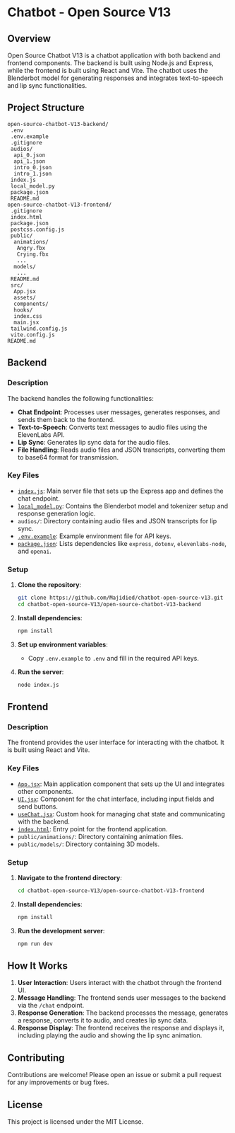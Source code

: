 # Chatbot - Open Source V13

## Overview

Open Source Chatbot V13 is a chatbot application with both backend and frontend components. The backend is built using Node.js and Express, while the frontend is built using React and Vite. The chatbot uses the Blenderbot model for generating responses and integrates text-to-speech and lip sync functionalities.

## Project Structure

```
open-source-chatbot-V13-backend/
 .env
 .env.example
 .gitignore
 audios/
  api_0.json
  api_1.json
  intro_0.json
  intro_1.json
 index.js
 local_model.py
 package.json
 README.md
open-source-chatbot-V13-frontend/
 .gitignore
 index.html
 package.json
 postcss.config.js
 public/
  animations/
   Angry.fbx
   Crying.fbx
   ...
  models/
   ...
 README.md
 src/
  App.jsx
  assets/
  components/
  hooks/
  index.css
  main.jsx
 tailwind.config.js
 vite.config.js
README.md
```

## Backend

### Description

The backend handles the following functionalities:

- **Chat Endpoint**: Processes user messages, generates responses, and sends them back to the frontend.
- **Text-to-Speech**: Converts text messages to audio files using the ElevenLabs API.
- **Lip Sync**: Generates lip sync data for the audio files.
- **File Handling**: Reads audio files and JSON transcripts, converting them to base64 format for transmission.

### Key Files

- [`index.js`](command:_github.copilot.openSymbolInFile?%5B%7B%22scheme%22%3A%22file%22%2C%22authority%22%3A%22%22%2C%22path%22%3A%22%2FC%3A%2FUsers%2Fdell%2FDesktop%2FOpen%20Source%20Project%2Fopen-source-chatbot-V13%2Fopen-source-chatbot-V13-backend%2Findex.js%22%2C%22query%22%3A%22%22%2C%22fragment%22%3A%22%22%7D%2C%22index.js%22%2C%2272bbba21-a7d6-40e9-9ecd-613ead0dbaf8%22%5D "c:\Users\dell\Desktop\Open Source Project\open-source-chatbot-V13\open-source-chatbot-V13-backend\index.js"): Main server file that sets up the Express app and defines the chat endpoint.
- [`local_model.py`](command:_github.copilot.openSymbolInFile?%5B%7B%22scheme%22%3A%22file%22%2C%22authority%22%3A%22%22%2C%22path%22%3A%22%2FC%3A%2FUsers%2Fdell%2FDesktop%2FOpen%20Source%20Project%2Fopen-source-chatbot-V13%2Fopen-source-chatbot-V13-backend%2Flocal_model.py%22%2C%22query%22%3A%22%22%2C%22fragment%22%3A%22%22%7D%2C%22local_model.py%22%2C%2272bbba21-a7d6-40e9-9ecd-613ead0dbaf8%22%5D "c:\Users\dell\Desktop\Open Source Project\open-source-chatbot-V13\open-source-chatbot-V13-backend\local_model.py"): Contains the Blenderbot model and tokenizer setup and response generation logic.
- `audios/`: Directory containing audio files and JSON transcripts for lip sync.
- [`.env.example`](command:_github.copilot.openSymbolInFile?%5B%7B%22scheme%22%3A%22file%22%2C%22authority%22%3A%22%22%2C%22path%22%3A%22%2FC%3A%2FUsers%2Fdell%2FDesktop%2FOpen%20Source%20Project%2Fopen-source-chatbot-V13%2Fopen-source-chatbot-V13-backend%2F.env.example%22%2C%22query%22%3A%22%22%2C%22fragment%22%3A%22%22%7D%2C%22.env.example%22%2C%2272bbba21-a7d6-40e9-9ecd-613ead0dbaf8%22%5D "c:\Users\dell\Desktop\Open Source Project\open-source-chatbot-V13\open-source-chatbot-V13-backend\.env.example"): Example environment file for API keys.
- [`package.json`](command:_github.copilot.openSymbolInFile?%5B%7B%22scheme%22%3A%22file%22%2C%22authority%22%3A%22%22%2C%22path%22%3A%22%2FC%3A%2FUsers%2Fdell%2FDesktop%2FOpen%20Source%20Project%2Fopen-source-chatbot-V13%2Fopen-source-chatbot-V13-backend%2Fpackage.json%22%2C%22query%22%3A%22%22%2C%22fragment%22%3A%22%22%7D%2C%22package.json%22%2C%2272bbba21-a7d6-40e9-9ecd-613ead0dbaf8%22%5D "c:\Users\dell\Desktop\Open Source Project\open-source-chatbot-V13\open-source-chatbot-V13-backend\package.json"): Lists dependencies like `express`, `dotenv`, `elevenlabs-node`, and `openai`.

### Setup

1. **Clone the repository**:

    ```sh
    git clone https://github.com/Majidied/chatbot-open-source-v13.git
    cd chatbot-open-source-V13/open-source-chatbot-V13-backend
    ```

2. **Install dependencies**:

    ```sh
    npm install
    ```

3. **Set up environment variables**:
    - Copy `.env.example` to `.env` and fill in the required API keys.

4. **Run the server**:

    ```sh
    node index.js
    ```

## Frontend

### Description

The frontend provides the user interface for interacting with the chatbot. It is built using React and Vite.

### Key Files

- [`App.jsx`](command:_github.copilot.openSymbolInFile?%5B%7B%22scheme%22%3A%22file%22%2C%22authority%22%3A%22%22%2C%22path%22%3A%22%2FC%3A%2FUsers%2Fdell%2FDesktop%2FOpen%20Source%20Project%2Fopen-source-chatbot-V13%2Fopen-source-chatbot-V13-frontend%2Fsrc%2FApp.jsx%22%2C%22query%22%3A%22%22%2C%22fragment%22%3A%22%22%7D%2C%22App.jsx%22%2C%2272bbba21-a7d6-40e9-9ecd-613ead0dbaf8%22%5D "c:\Users\dell\Desktop\Open Source Project\open-source-chatbot-V13\open-source-chatbot-V13-frontend\src\App.jsx"): Main application component that sets up the UI and integrates other components.
- [`UI.jsx`](command:_github.copilot.openSymbolInFile?%5B%7B%22scheme%22%3A%22file%22%2C%22authority%22%3A%22%22%2C%22path%22%3A%22%2FC%3A%2FUsers%2Fdell%2FDesktop%2FOpen%20Source%20Project%2Fopen-source-chatbot-V13%2Fopen-source-chatbot-V13-frontend%2Fsrc%2Fcomponents%2FUI.jsx%22%2C%22query%22%3A%22%22%2C%22fragment%22%3A%22%22%7D%2C%22UI.jsx%22%2C%2272bbba21-a7d6-40e9-9ecd-613ead0dbaf8%22%5D "c:\Users\dell\Desktop\Open Source Project\open-source-chatbot-V13\open-source-chatbot-V13-frontend\src\components\UI.jsx"): Component for the chat interface, including input fields and send buttons.
- [`useChat.jsx`](command:_github.copilot.openSymbolInFile?%5B%7B%22scheme%22%3A%22file%22%2C%22authority%22%3A%22%22%2C%22path%22%3A%22%2FC%3A%2FUsers%2Fdell%2FDesktop%2FOpen%20Source%20Project%2Fopen-source-chatbot-V13%2Fopen-source-chatbot-V13-frontend%2Fsrc%2Fhooks%2FuseChat.jsx%22%2C%22query%22%3A%22%22%2C%22fragment%22%3A%22%22%7D%2C%22useChat.jsx%22%2C%2272bbba21-a7d6-40e9-9ecd-613ead0dbaf8%22%5D "c:\Users\dell\Desktop\Open Source Project\open-source-chatbot-V13\open-source-chatbot-V13-frontend\src\hooks\useChat.jsx"): Custom hook for managing chat state and communicating with the backend.
- [`index.html`](command:_github.copilot.openSymbolInFile?%5B%7B%22scheme%22%3A%22file%22%2C%22authority%22%3A%22%22%2C%22path%22%3A%22%2FC%3A%2FUsers%2Fdell%2FDesktop%2FOpen%20Source%20Project%2Fopen-source-chatbot-V13%2Fopen-source-chatbot-V13-frontend%2Findex.html%22%2C%22query%22%3A%22%22%2C%22fragment%22%3A%22%22%7D%2C%22index.html%22%2C%2272bbba21-a7d6-40e9-9ecd-613ead0dbaf8%22%5D "c:\Users\dell\Desktop\Open Source Project\open-source-chatbot-V13\open-source-chatbot-V13-frontend\index.html"): Entry point for the frontend application.
- `public/animations/`: Directory containing animation files.
- `public/models/`: Directory containing 3D models.

### Setup

1. **Navigate to the frontend directory**:

    ```sh
    cd chatbot-open-source-V13/open-source-chatbot-V13-frontend
    ```

2. **Install dependencies**:

    ```sh
    npm install
    ```

3. **Run the development server**:

    ```sh
    npm run dev
    ```

## How It Works

1. **User Interaction**: Users interact with the chatbot through the frontend UI.
2. **Message Handling**: The frontend sends user messages to the backend via the `/chat` endpoint.
3. **Response Generation**: The backend processes the message, generates a response, converts it to audio, and creates lip sync data.
4. **Response Display**: The frontend receives the response and displays it, including playing the audio and showing the lip sync animation.

## Contributing

Contributions are welcome! Please open an issue or submit a pull request for any improvements or bug fixes.

## License

This project is licensed under the MIT License.
